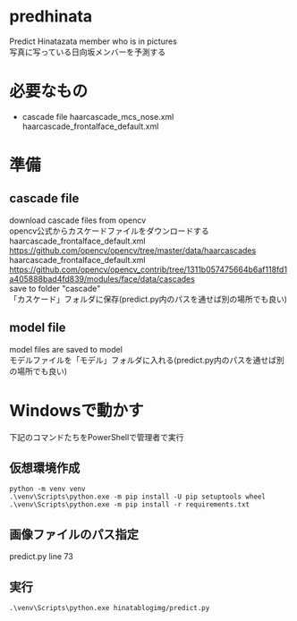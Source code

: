 # predhinata
Predict Hinatazata member who is in pictures  
写真に写っている日向坂メンバーを予測する

# 必要なもの

* cascade file
  haarcascade_mcs_nose.xml  
  haarcascade_frontalface_default.xml

# 準備

## cascade file
download cascade files from opencv  
opencv公式からカスケードファイルをダウンロードする  
haarcascade_frontalface_default.xml  
https://github.com/opencv/opencv/tree/master/data/haarcascades  
haarcascade_frontalface_default.xml  
https://github.com/opencv/opencv_contrib/tree/1311b057475664b6af118fd1a405888bad4fd839/modules/face/data/cascades  
save to folder "cascade"  
「カスケード」フォルダに保存(predict.py内のパスを通せば別の場所でも良い)

## model file
model files are saved to model  
モデルファイルを「モデル」フォルダに入れる(predict.py内のパスを通せば別の場所でも良い)

# Windowsで動かす

下記のコマンドたちをPowerShellで管理者で実行

## 仮想環境作成

```
python -m venv venv
.\venv\Scripts\python.exe -m pip install -U pip setuptools wheel
.\venv\Scripts\python.exe -m pip install -r requirements.txt

```

## 画像ファイルのパス指定
predict.py line 73

## 実行

```
.\venv\Scripts\python.exe hinatablogimg/predict.py

```

